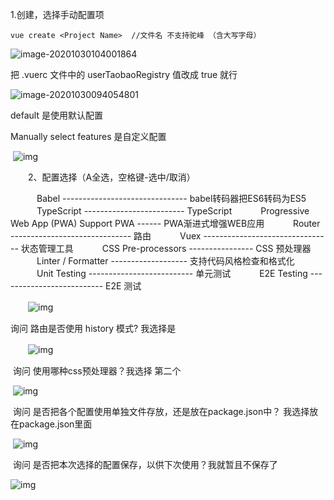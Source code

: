 1.创建，选择手动配置项

```
vue create <Project Name>  //文件名 不支持驼峰 （含大写字母）
```

![image-20201030104001864](X:\个人文件\Adiary\img\image-20201030104001864.png)

把 .vuerc 文件中的 userTaobaoRegistry 值改成 true 就行



![image-20201030094054801](X:\个人文件\Adiary\img\image-20201030094054801.png)

default 是使用默认配置

Manually select features 是自定义配置　

​	 ![img](X:\个人文件\Adiary\img\1460021-20200814105500806-570379426.png)

　　2、配置选择（A全选，空格键-选中/取消）

　　　Babel ------------------------------- babel转码器把ES6转码为ES5
　　　TypeScript ------------------------- TypeScript
　　　Progressive Web App (PWA) Support PWA ------ PWA渐进式增强WEB应用
　　　Router ------------------------------ 路由
　　　Vuex -------------------------------- 状态管理工具 
　　　CSS Pre-processors ---------------- CSS 预处理器
　　　Linter / Formatter ------------------- 支持代码风格检查和格式化
　　　Unit Testing -------------------------- 单元测试
　　　E2E Testing -------------------------- E2E 测试

　　![img](X:\个人文件\Adiary\img\1460021-20200814110009398-313308679.png)

   询问 路由是否使用 history 模式? 我选择是

　　![img](X:\个人文件\Adiary\img\1460021-20200814111502337-534473096.png)

​    询问 使用哪种css预处理器？我选择 第二个

​    ![img](X:\个人文件\Adiary\img\1460021-20200814112515774-503386968.png)

​    询问 是否把各个配置使用单独文件存放，还是放在package.json中？ 我选择放在package.json里面

​    ![img](X:\个人文件\Adiary\img\1460021-20200814113004223-514652725.png)

​    询问 是否把本次选择的配置保存，以供下次使用？我就暂且不保存了

   ![img](X:\个人文件\Adiary\img\1460021-20200814113144299-767604884.png)



